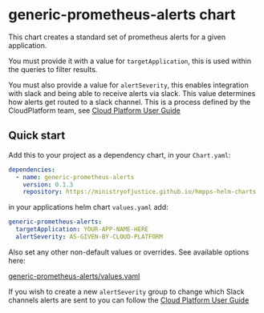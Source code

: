 # generic-prometheus-alerts chart

This chart creates a standard set of prometheus alerts for a given application.

You must provide it with a value for `targetApplication`, this is used within the queries to filter results.

You must also provide a value for `alertSeverity`, this enables integration with slack and being able to receive alerts via slack. This value determines how alerts get routed to a slack channel. This is a process defined by the CloudPlatform team, see [Cloud Platform User Guide](https://user-guide.cloud-platform.service.justice.gov.uk/documentation/monitoring-an-app/how-to-create-alarms.html#creating-your-own-custom-alerts)

## Quick start

Add this to your project as a dependency chart, in your `Chart.yaml`:

```yaml
dependencies:
  - name: generic-prometheus-alerts
    version: 0.1.3
    repository: https://ministryofjustice.github.io/hmpps-helm-charts
```

in your applications helm chart `values.yaml` add:

```yaml
generic-prometheus-alerts:
  targetApplication: YOUR-APP-NAME-HERE
  alertSeverity: AS-GIVEN-BY-CLOUD-PLATFORM
```

Also set any other non-default values or overrides. See available options here:

[generic-prometheus-alerts/values.yaml](./values.yaml)

If you wish to create a new `alertSeverity` group to change which Slack channels alerts are sent to you can follow the [Cloud Platform User Guide](https://user-guide.cloud-platform.service.justice.gov.uk/documentation/monitoring-an-app/how-to-create-alarms.html#overview)
